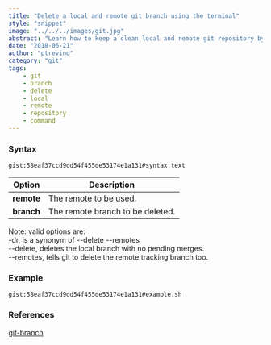 ```yaml
---
title: "Delete a local and remote git branch using the terminal"
style: "snippet"
image: "../../../images/git.jpg"
abstract: "Learn how to keep a clean local and remote git repository by deleting unwanted or old branches"
date: "2018-06-21"
author: "ptrevino"
category: "git"
tags:
    - git
    - branch
    - delete
    - local
    - remote
    - repository
    - command
---
```


<!-- start:abstract -->

### Syntax

`gist:58eaf37ccd9dd54f455de53174e1a131#syntax.text`

| Option     | Description                      |
| ---------- | -------------------------------- |
| **remote** | The remote to be used.           |
| **branch** | The remote branch to be deleted. |

Note: valid options are:  
-dr, is a synonym of --delete --remotes  
--delete, deletes the local branch with no pending merges.  
--remotes, tells git to delete the remote tracking branch too.  

<!-- end:abstract -->  

### Example

`gist:58eaf37ccd9dd54f455de53174e1a131#example.sh`

### References
[git-branch](https://git-scm.com/docs/git-branch) 

